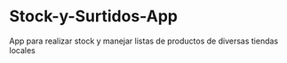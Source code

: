# Stock-y-Surtidos-App
App para realizar stock y manejar listas de productos de diversas tiendas locales
